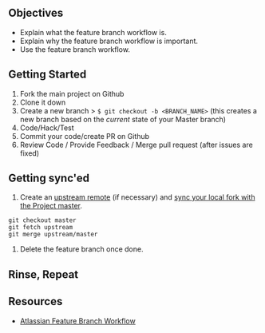 ## Objectives


- Explain what the feature branch workflow is.
- Explain why the feature branch workflow is important.
- Use the feature branch workflow.

## Getting Started

1. Fork the main project on Github
1. Clone it down
1. Create a new branch > `$ git checkout -b <BRANCH_NAME>` (this creates a new branch based on the *current* state of your Master branch)
1. Code/Hack/Test
1. Commit your code/create PR on Github
1. Review Code / Provide Feedback / Merge pull request (after issues are fixed)

## Getting sync'ed

1. Create an [upstream remote](https://help.github.com/articles/configuring-a-remote-for-a-fork/) (if necessary) and [sync your local fork with the Project master](https://help.github.com/articles/syncing-a-fork/).

```shell
git checkout master
git fetch upstream
git merge upstream/master
```

1. Delete the feature branch once done.

## Rinse, Repeat

## Resources

- [Atlassian Feature Branch Workflow](https://www.atlassian.com/git/tutorials/comparing-workflows/feature-branch-workflow)
